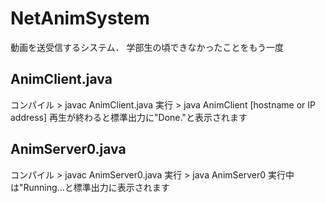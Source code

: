 # NetAnimSystem
動画を送受信するシステム．
学部生の頃できなかったことをもう一度

AnimClient.java
---
コンパイル > javac AnimClient.java
実行 > java AnimClient [hostname or IP address]
再生が終わると標準出力に"Done."と表示されます

AnimServer0.java
---
コンパイル > javac AnimServer0.java
実行 > java AnimServer0
実行中は"Running...と標準出力に表示されます
